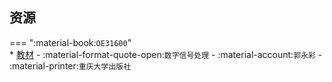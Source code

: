 ## 资源  
=== ":material-book:`OE31600`"  
    * [教材](http://api.xtaoa.com/api/lanzou.php?url=https://cqu-openlib.lanzout.com/i7ExP294z2ad&type=down) - :material-format-quote-open:`数字信号处理` - :material-account:`郭永彩` - :material-printer:`重庆大学出版社`  